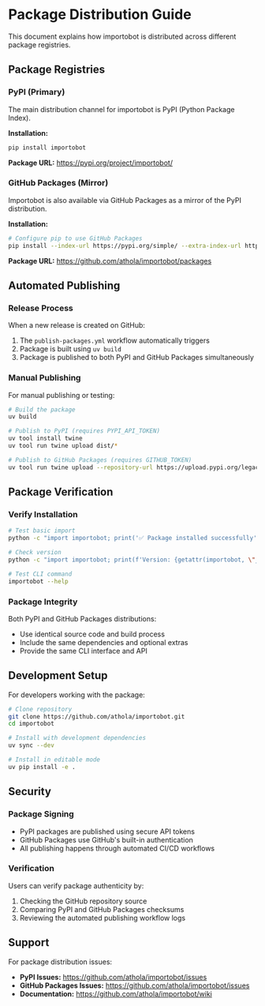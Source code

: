 # Package Distribution Guide

This document explains how importobot is distributed across different package registries.

## Package Registries

### PyPI (Primary)
The main distribution channel for importobot is PyPI (Python Package Index).

**Installation:**
```bash
pip install importobot
```

**Package URL:** https://pypi.org/project/importobot/

### GitHub Packages (Mirror)
Importobot is also available via GitHub Packages as a mirror of the PyPI distribution.

**Installation:**
```bash
# Configure pip to use GitHub Packages
pip install --index-url https://pypi.org/simple/ --extra-index-url https://pip.fury.io/athola/ importobot
```

**Package URL:** https://github.com/athola/importobot/packages

## Automated Publishing

### Release Process
When a new release is created on GitHub:
1. The `publish-packages.yml` workflow automatically triggers
2. Package is built using `uv build`
3. Package is published to both PyPI and GitHub Packages simultaneously

### Manual Publishing
For manual publishing or testing:

```bash
# Build the package
uv build

# Publish to PyPI (requires PYPI_API_TOKEN)
uv tool install twine
uv tool run twine upload dist/*

# Publish to GitHub Packages (requires GITHUB_TOKEN)
uv tool run twine upload --repository-url https://upload.pypi.org/legacy/ dist/*
```

## Package Verification

### Verify Installation
```bash
# Test basic import
python -c "import importobot; print('✅ Package installed successfully')"

# Check version
python -c "import importobot; print(f'Version: {getattr(importobot, \"__version__\", \"0.1.0\")}')"

# Test CLI command
importobot --help
```

### Package Integrity
Both PyPI and GitHub Packages distributions:
- Use identical source code and build process
- Include the same dependencies and optional extras
- Provide the same CLI interface and API

## Development Setup

For developers working with the package:

```bash
# Clone repository
git clone https://github.com/athola/importobot.git
cd importobot

# Install with development dependencies
uv sync --dev

# Install in editable mode
uv pip install -e .
```

## Security

### Package Signing
- PyPI packages are published using secure API tokens
- GitHub Packages use GitHub's built-in authentication
- All publishing happens through automated CI/CD workflows

### Verification
Users can verify package authenticity by:
1. Checking the GitHub repository source
2. Comparing PyPI and GitHub Packages checksums
3. Reviewing the automated publishing workflow logs

## Support

For package distribution issues:
- **PyPI Issues:** https://github.com/athola/importobot/issues
- **GitHub Packages Issues:** https://github.com/athola/importobot/issues
- **Documentation:** https://github.com/athola/importobot/wiki
